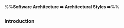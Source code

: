 <link rel="stylesheet" href="{{baseUrl}}/css/textbook.css">

<div class="website-content">

%%**Software Architecture :arrow_right: Architectural Styles :arrow_right:**%%

### Introduction

<div id="main">

<include src="./what/embed.md" />

</div>
</div>

